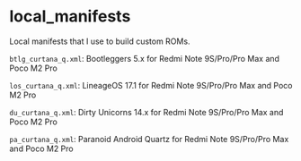# local_manifests
Local manifests that I use to build custom ROMs.

`btlg_curtana_q.xml`: Bootleggers 5.x for Redmi Note 9S/Pro/Pro Max and Poco M2 Pro

`los_curtana_q.xml`: LineageOS 17.1 for Redmi Note 9S/Pro/Pro Max and Poco M2 Pro

`du_curtana_q.xml`: Dirty Unicorns 14.x for Redmi Note 9S/Pro/Pro Max and Poco M2 Pro

`pa_curtana_q.xml`: Paranoid Android Quartz for Redmi Note 9S/Pro/Pro Max and Poco M2 Pro